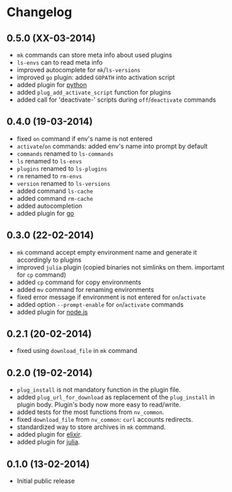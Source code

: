 Changelog
=========

0.5.0 (XX-03-2014)
------------------
* ``mk`` commands can store meta info about used plugins
* ``ls-envs`` can to read meta info
* improved autocomplete for ``mk``/``ls-versions``
* improved ``go`` plugin: added ``GOPATH`` into activation script
* added plugin for [python](https://www.python.org/)
* added ``plug_add_activate_script`` function for plugins
* added call for 'deactivate-' scripts during ``off``/``deactivate`` commands

0.4.0 (19-03-2014)
------------------
* fixed ``on`` command if env's name is not entered
* ``activate``/``on`` commands: added env's name into prompt by default
* ``commands`` renamed to ``ls-commands``
* ``ls`` renamed to ``ls-envs``
* ``plugins`` renamed to ``ls-plugins``
* ``rm`` renamed to ``rm-envs``
* ``version`` renamed to ``ls-versions``
* added command ``ls-cache``
* added command ``rm-cache``
* added autocompletion
* added plugin for [go](http://golang.org/)

0.3.0 (22-02-2014)
------------------
* ``mk`` command accept empty environment name and generate it
  accordingly to plugins
* improved ``julia`` plugin (copied binaries not simlinks on them.
  importamt for ``cp`` command)
* added ``cp`` command for copy environments
* added ``mv`` command for renaming environments
* fixed error message if environment is not entered for ``on``/``activate``
* added option ``--prompt-enable`` for ``on``/``activate`` commands
* added plugin for [node.js](http://nodejs.org/)

0.2.1 (20-02-2014)
------------------
* fixed using ``download_file`` in ``mk`` command

0.2.0 (19-02-2014)
------------------

* ``plug_install`` is not mandatory function in the plugin file.
* added ``plug_url_for_download`` as replacement of the ``plug_install``
  in plugin body. Plugin's body now more easy to read/write.
* added tests for the most functions from ``nv_common``.
* fixed ``download_file`` from ``nv_common``: ``curl`` accounts redirects.
* standardized way to store archives in ``mk`` command.
* added plugin for [elixir](http://elixir-lang.org/).
* added plugin for [julia](http://julialang.org/).

0.1.0 (13-02-2014)
------------------

* Initial public release
